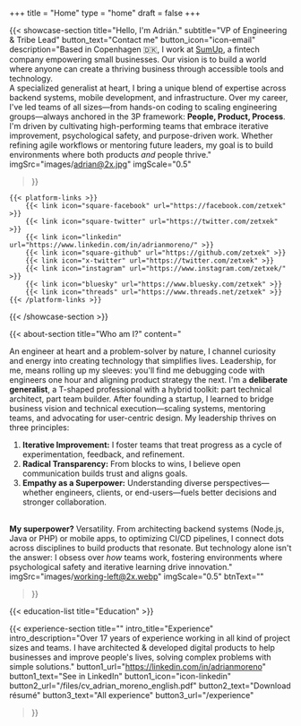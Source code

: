 +++
title =  "Home"
type = "home"
draft = false
+++


{{< showcase-section
    title="Hello, I'm Adrián."
    subtitle="VP of Engineering & Tribe Lead"
    button_text="Contact me"
    button_icon="icon-email"
    description="Based in Copenhagen 🇩🇰, I work at <a target='_blank' href='https://www.sumup.com/'>SumUp</a>, a fintech company empowering small businesses. Our vision is to build a world where anyone can create a thriving business through accessible tools and technology. <br/>A specialized generalist at heart, I bring a unique blend of expertise across backend systems, mobile development, and infrastructure. Over my career, I've led teams of all sizes—from hands-on coding to scaling engineering groups—always anchored in the 3P framework: <strong>People, Product, Process</strong>.<br/>I'm driven by cultivating high-performing teams that embrace iterative improvement, psychological safety, and purpose-driven work. Whether refining agile workflows or mentoring future leaders, my goal is to build environments where both products <em>and</em> people thrive."
    imgSrc="images/adrian@2x.jpg"
    imgScale="0.5"
 >}}

    {{< platform-links >}}
        {{< link icon="square-facebook" url="https://facebook.com/zetxek" >}}
        {{< link icon="square-twitter" url="https://twitter.com/zetxek" >}}
        {{< link icon="linkedin" url="https://www.linkedin.com/in/adrianmoreno/" >}}
        {{< link icon="square-github" url="https://github.com/zetxek" >}}
        {{< link icon="x-twitter" url="https://twitter.com/zetxek" >}}
        {{< link icon="instagram" url="https://www.instagram.com/zetxek/" >}}
        {{< link icon="bluesky" url="https://www.bluesky.com/zetxek" >}}
        {{< link icon="threads" url="https://www.threads.net/zetxek" >}}
    {{< /platform-links >}}
{{< /showcase-section >}}


{{< about-section
    title="Who am I?"
    content="<p class='lead'>An engineer at heart and a problem-solver by nature, I channel curiosity and energy into creating technology that simplifies lives. Leadership, for me, means rolling up my sleeves: you'll find me debugging code with engineers one hour and aligning product strategy the next. I'm a <strong>deliberate generalist</strong>, a T-shaped professional with a hybrid toolkit: part technical architect, part team builder. After founding a startup, I learned to bridge business vision and technical execution—scaling systems, mentoring teams, and advocating for user-centric design. My leadership thrives on three principles: <ol><li><strong>Iterative Improvement:</strong> I foster teams that treat progress as a cycle of experimentation, feedback, and refinement.</li><li><strong>Radical Transparency:</strong> From blocks to wins, I believe open communication builds trust and aligns goals.</li><li><strong>Empathy as a Superpower:</strong> Understanding diverse perspectives—whether engineers, clients, or end-users—fuels better decisions and stronger collaboration.</li></ol><br/><strong>My superpower?</strong> Versatility. From architecting backend systems (Node.js, Java or PHP) or mobile apps, to optimizing CI/CD pipelines, I connect dots across disciplines to build products that resonate. But technology alone isn't the answer: I obsess over <em>how</em> teams work, fostering environments where psychological safety and iterative learning drive innovation."
    imgSrc="images/working-left@2x.webp"
    imgScale="0.5"
    btnText=""

 >}}

{{< education-list
    title="Education" >}}

{{< experience-section
    title=""
    intro_title="Experience"
    intro_description="Over 17 years of experience working in all kind of project sizes and teams. I have architected & developed digital products to help businesses and improve people's lives, solving complex problems with simple solutions." 
    button1_url="https://linkedin.com/in/adrianmoreno"
    button1_text="See in LinkedIn"
    button1_icon="icon-linkedin"
    button2_url="/files/cv_adrian_moreno_english.pdf"
    button2_text="Download résumé"
    button3_text="All experience"
    button3_url="/experience"
>}}